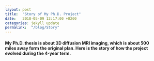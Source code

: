 ```yaml
---
layout: post
title:  "Story of My Ph.D. Project"
date:   2018-05-09 12:17:00 +0200
categories: jekyll update
permalink:  "/blog/Story"
---
```


#### My Ph.D. thesis is about 3D diffusion MRI imaging, which is about 500 miles away form the original plan. Here is the story of how the project evolved during the 4-year term.



